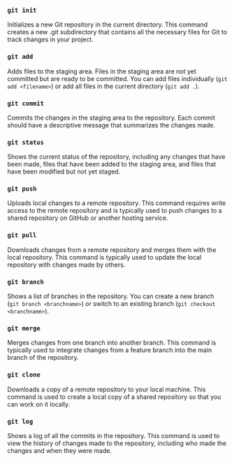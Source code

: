 ### `git init` 

Initializes a new Git repository in the current directory. This command creates a new .git subdirectory that contains all the necessary files for Git to track changes in your project.

### `git add` 

Adds files to the staging area. Files in the staging area are not yet committed but are ready to be committed. You can add files individually (`git add <filename>`) or add all files in the current directory (`git add .`).

### `git commit` 

Commits the changes in the staging area to the repository. Each commit should have a descriptive message that summarizes the changes made.

### `git status` 

Shows the current status of the repository, including any changes that have been made, files that have been added to the staging area, and files that have been modified but not yet staged.

### `git push` 

Uploads local changes to a remote repository. This command requires write access to the remote repository and is typically used to push changes to a shared repository on GitHub or another hosting service.

### `git pull` 

Downloads changes from a remote repository and merges them with the local repository. This command is typically used to update the local repository with changes made by others.

### `git branch` 

Shows a list of branches in the repository. You can create a new branch (`git branch <branchname>`) or switch to an existing branch (`git checkout <branchname>`).

### `git merge` 

Merges changes from one branch into another branch. This command is typically used to integrate changes from a feature branch into the main branch of the repository.

### `git clone` 

Downloads a copy of a remote repository to your local machine. This command is used to create a local copy of a shared repository so that you can work on it locally.

### `git log` 

Shows a log of all the commits in the repository. This command is used to view the history of changes made to the repository, including who made the changes and when they were made.






